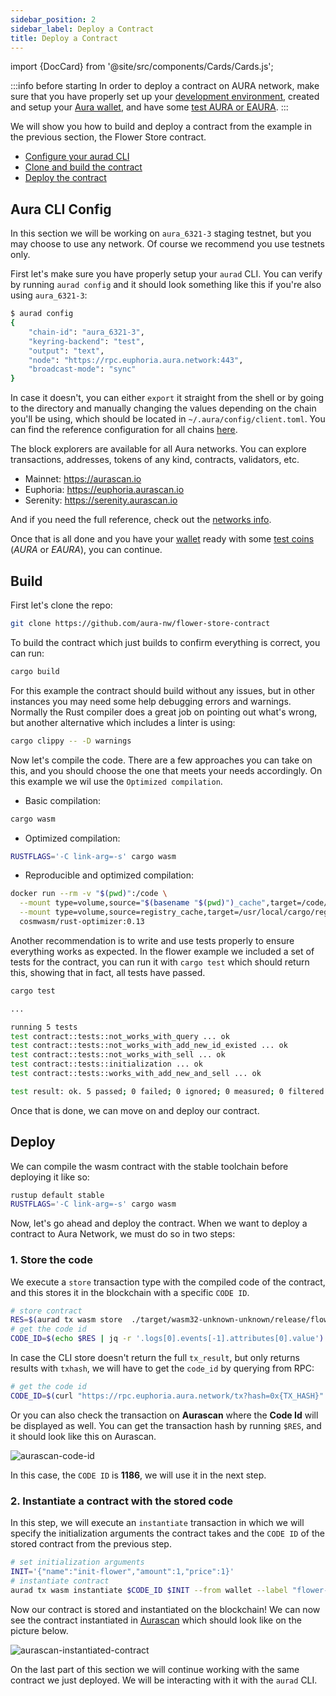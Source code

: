 ```yaml
---
sidebar_position: 2
sidebar_label: Deploy a Contract
title: Deploy a Contract
---
```


import {DocCard} from '@site/src/components/Cards/Cards.js';

:::info before starting
In order to deploy a contract on AURA network, make sure that you have properly set up your [development environment](../getting-started/env-setup), created and setup your [Aura wallet](../getting-started/wallet-creation), and have some [test AURA or EAURA](../getting-started/env-setup#faucets).
:::

<DocCard>
  <p>
    We will show you how to build and deploy a contract from the example in the previous section, the Flower Store contract.
  </p>
  <ul>
    <li><a href="#aura-cli-config">Configure your aurad CLI</a></li>
    <li><a href="#build">Clone and build the contract</a></li>
    <li><a href="#sample-contract">Deploy the contract</a></li>
  </ul>
</DocCard>

## Aura CLI Config
In this section we will be working on `aura_6321-3` staging testnet, but you may choose to use any network. Of course we recommend you use testnets only. 

First let's make sure you have properly setup your `aurad` CLI. You can verify by running `aurad config` and it should look something like this if you're also using `aura_6321-3`:

```bash
$ aurad config
{
	"chain-id": "aura_6321-3",
	"keyring-backend": "test",
	"output": "text",
	"node": "https://rpc.euphoria.aura.network:443",
	"broadcast-mode": "sync"
}
```

In case it doesn't, you can either `export` it straight from the shell or by going to the directory and manually changing the values depending on the chain you'll be using, which should be located in `~/.aura/config/client.toml`. You can find the reference configuration for all chains [here](../getting-started/env-setup#using-aura-cli-with-a-public-node).

The block explorers are available for all Aura networks. You can explore transactions, addresses, tokens of any kind, contracts, validators, etc. 

* Mainnet: https://aurascan.io
* Euphoria: https://euphoria.aurascan.io
* Serenity: https://serenity.aurascan.io

And if you need the full reference, check out the [networks info](../getting-started/networks-info). 

Once that is all done and you have your [wallet](../getting-started/wallet-creation#aura-cli) ready with some [test coins](../getting-started/env-setup#faucets) (*AURA* or *EAURA*), you can continue.

## Build

First let's clone the repo:

```bash
git clone https://github.com/aura-nw/flower-store-contract
```

To build the contract which just builds to confirm everything is correct, you can run:

```bash
cargo build
```

For this example the contract should build without any issues, but in other instances you may need some help debugging errors and warnings. Normally the Rust compiler does a great job on pointing out what's wrong, but another alternative which includes a linter is using:

```bash
cargo clippy -- -D warnings
```

Now let's compile the code. There are a few approaches you can take on this, and you should choose the one that meets your needs accordingly. On this example we wil use the `Optimized compilation`.

* Basic compilation:
```bash
cargo wasm
```
* Optimized compilation:
```bash
RUSTFLAGS='-C link-arg=-s' cargo wasm
```
* Reproducible and optimized compilation:
```bash
docker run --rm -v "$(pwd)":/code \
  --mount type=volume,source="$(basename "$(pwd)")_cache",target=/code/target \
  --mount type=volume,source=registry_cache,target=/usr/local/cargo/registry \
  cosmwasm/rust-optimizer:0.13
```

Another recommendation is to write and use tests properly to ensure everything works as expected. In the flower example we included a set of tests for the contract, you can run it with `cargo test` which should return this, showing that in fact, all tests have passed.

```bash
cargo test

...

running 5 tests
test contract::tests::not_works_with_query ... ok
test contract::tests::not_works_with_add_new_id_existed ... ok
test contract::tests::not_works_with_sell ... ok
test contract::tests::initialization ... ok
test contract::tests::works_with_add_new_and_sell ... ok

test result: ok. 5 passed; 0 failed; 0 ignored; 0 measured; 0 filtered out; finished in 0.00s

```

Once that is done, we can move on and deploy our contract.

## Deploy
We can compile the wasm contract with the stable toolchain before deploying it like so:
```bash
rustup default stable
RUSTFLAGS='-C link-arg=-s' cargo wasm
```

Now, let's go ahead and deploy the contract. When we want to deploy a contract to Aura Network, we must do so in two steps:

### 1. Store the code
We execute a `store` transaction type with the compiled code of the contract, and this stores it in the blockchain with a specific `CODE ID`.

```bash
# store contract
RES=$(aurad tx wasm store  ./target/wasm32-unknown-unknown/release/flower_store.wasm --from wallet --output json --fees 25000ueaura --gas 2000000)
# get the code id
CODE_ID=$(echo $RES | jq -r '.logs[0].events[-1].attributes[0].value')
```

In case the CLI store doesn't return the full `tx_result`, but only returns results with `txhash`, we will have to get the `code_id` by querying from RPC:

```bash
# get the code id
CODE_ID=$(curl "https://rpc.euphoria.aura.network/tx?hash=0x{TX_HASH}"| jq -r ".result.tx_result.log"|jq -r ".[0].events[-1].attributes[0].value")
```

Or you can also check the transaction on **Aurascan** where the **Code Id** will be displayed as well. You can get the transaction hash by running `$RES`, and it should look like this on Aurascan.

<div id="img-wrapper">
    <img src="/img/aurascan/aurascan-code-id.png" alt="aurascan-code-id"/>
</div>

In this case, the `CODE ID` is **1186**, we will use it in the next step.

### 2. Instantiate a contract with the stored code
In this step, we will execute an `instantiate` transaction in which we will specify the initialization arguments the contract takes and the `CODE ID` of the stored contract from the previous step.

```bash
# set initialization arguments
INIT='{"name":"init-flower","amount":1,"price":1}'
# instantiate contract
aurad tx wasm instantiate $CODE_ID $INIT --from wallet --label "flower-contract" --gas 2000000 --fees 25000ueaura --no-admin
```

Now our contract is stored and instantiated on the blockchain! We can now see the contract instantiated in [Aurascan](../../product/aurascan/) which should look like on the picture below. 

<div id="img-wrapper">
    <img src="/img/aurascan/aurascan-instantiated-contract.png" alt="aurascan-instantiated-contract"/>
</div>


On the last part of this section we will continue working with the same contract we just deployed. We will be interacting with it with the `aurad` CLI.
